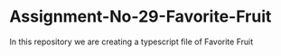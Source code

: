 # Assignment-No-29-Favorite-Fruit
In this repository we are creating a typescript file of Favorite Fruit
